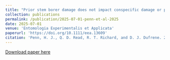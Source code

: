 ```yaml
---
title: "Prior stem borer damage does not impact conspecific damage or perennial crop yield in subsequent years of growth"
collection: publications
permalink: /publication/2025-07-01-penn-et-al-2025
date: 2025-07-01
venue: 'Entomologia Experimentalis et Applicata'
paperurl: 'https://doi.org/10.1111/eea.13609'
citation: 'Penn, H. J., Q. D. Read, R. T. Richard, and D. J. Dufrene. 2025. Prior stem borer damage does not impact conspecific damage or perennial crop yield in subsequent years of growth. Entomologia Experimentalis et Applicata, e13609. DOI: 10.1111/eea.13609.'
---
```

[Download paper here](https://doi.org/10.1111/eea.13609)
